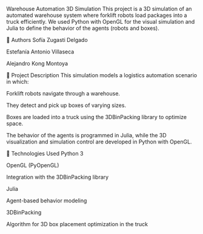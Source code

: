 Warehouse Automation 3D Simulation
This project is a 3D simulation of an automated warehouse system where forklift robots load packages into a truck efficiently. We used Python with OpenGL for the visual simulation and Julia to define the behavior of the agents (robots and boxes).

👥 Authors
Sofía Zugasti Delgado

Estefanía Antonio Villaseca

Alejandro Kong Montoya

🧠 Project Description
This simulation models a logistics automation scenario in which:

Forklift robots navigate through a warehouse.

They detect and pick up boxes of varying sizes.

Boxes are loaded into a truck using the 3DBinPacking library to optimize space.

The behavior of the agents is programmed in Julia, while the 3D visualization and simulation control are developed in Python with OpenGL.

🔧 Technologies Used
Python 3

OpenGL (PyOpenGL)

Integration with the 3DBinPacking library

Julia

Agent-based behavior modeling

3DBinPacking

Algorithm for 3D box placement optimization in the truck
